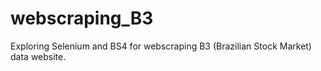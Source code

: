 # webscraping_B3
Exploring Selenium and BS4 for webscraping B3 (Brazilian Stock Market) data website.  
